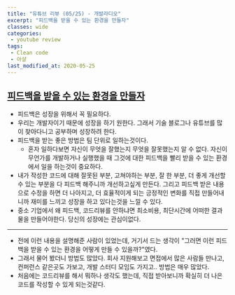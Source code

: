 ```yaml
---
title: "유튜브 리뷰 (05/25) - 개발라디오"
excerpt: "피드백을 받을 수 있는 환경을 만들자"
classes: wide
categories:
 - youtube review
tags:
 - Clean code
 - 아샬
last_modified_at: 2020-05-25
---
```




## [피드백을 받을 수 있는 환경을 만들자](https://youtu.be/HOlBt-AAyOY)

* 피드백은 성장을 위해서 꼭 필요하다.
* 우리는 개발자이기 때문에 성장을 하기 원한다. 그래서 기술 블로그나 유튜브를 많이 찾아다니고 공부하며 성장하려 한다.
* 피드백을 받는 좋은 방법은 팀 단위로 일하는것이다.
  * 혼자 일하다보면 자신이 무엇을 잘했는지 무엇을 잘못했는지 알 수 없다. 자신이 무언가를 개발하거나 실행했을 때 그것에 대한 피드백을 빨리 받을 수 있는 환경에서 일을 하는것이 중요하다.
* 내가 작성한 코드에 대해  잘못된 부분, 고쳐야하는 부분, 잘 한 부분, 더 좋게 개선할 수 있는 부분을 다 피드백 해주니까 개선하고싶게 만든다.  그리고 피드백 받은 내용으로 수정을 하면 더 나아지고, 더 효율적이게 되는 긍정적인 변화를 직접 만들어내니까 재미를 느끼고 성장을 하고 있다는것을 느낄 수 있다.
* 중소 기업에서 왜 피드백, 코드리뷰를 안하냐면 최소비용, 최단시간에 어떠한 결과물을 만들어야한다. 당신의 성장에는 관심이없다. 

---

* 전에 이런 내용을 설명해준 사람이 있었는데, 거기서 드는 생각이 "그러면 이런 피드백을 받을 수 있는 환경을 어떻게 만들 수 있을까?"였다.
* 그래서 물어 봤더니 방법도 많았다. 회사 지원해보고 면접에서 많은 사람들 만나고, 컨퍼런스 같은곳도 가보고, 개발 스터디 모임도 가지고.. 방법은 매우 많았다.
* 처음에는 코드리뷰를 해서 뭐하나 생각도 했는데, 직접 받아보니까 확실히 더 나은 코드를 작성할 수 있게 되는것같다.
